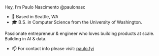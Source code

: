 Hey, I’m Paulo Nascimento @paulonasc
- 📍 Based in Seattle, WA
- 🎓 B.S. in Computer Science from the University of Washington.

Passionate entrepreneur & engineer who loves building products at scale.
Building in AI & data.

- 📫 For contact info please visit: [paulo.fyi](https://www.paulo.fyi)
<!---
paulonasc/paulonasc is a ✨ special ✨ repository because its `README.md` (this file) appears on your GitHub profile.
You can click the Preview link to take a look at your changes.
--->

